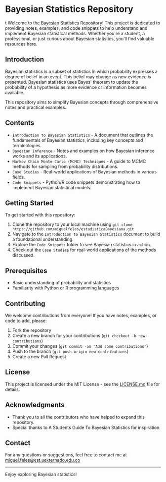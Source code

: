 # Bayesian Statistics Repository


t
Welcome to the Bayesian Statistics Repository! This project is dedicated to providing notes, examples, and code snippets to help understand and implement Bayesian statistical methods. Whether you're a student, a professional, or just curious about Bayesian statistics, you'll find valuable resources here.

## Introduction

Bayesian statistics is a subset of statistics in which probability expresses a degree of belief in an event. This belief may change as new evidence is presented. Bayesian statistics uses Bayes' theorem to update the probability of a hypothesis as more evidence or information becomes available.

This repository aims to simplify Bayesian concepts through comprehensive notes and practical examples.

## Contents

- `Introduction to Bayesian Statistics` - A document that outlines the fundamentals of Bayesian statistics, including key concepts and terminologies.
- `Bayesian Inference` - Notes and examples on how Bayesian inference works and its applications.
- `Markov Chain Monte Carlo (MCMC) Techniques` - A guide to MCMC methods for sampling from probability distributions.
- `Case Studies` - Real-world applications of Bayesian methods in various fields.
- `Code Snippets` - Python/R code snippets demonstrating how to implement Bayesian statistical models.

## Getting Started

To get started with this repository:

1. Clone the repository to your local machine using `git clone https://github.com/miguelfeles/estadisticaBayesiana.git`
2. Navigate to the `Introduction to Bayesian Statistics` document to build a foundational understanding.
3. Explore the `Code Snippets` folder to see Bayesian statistics in action.
4. Check out the `Case Studies` for real-world applications of the methods discussed.

## Prerequisites

- Basic understanding of probability and statistics
- Familiarity with Python or R programming languages

## Contributing

We welcome contributions from everyone! If you have notes, examples, or code to add, please:

1. Fork the repository
2. Create a new branch for your contributions (`git checkout -b new-contributions`)
3. Commit your changes (`git commit -am 'Add some contributions'`)
4. Push to the branch (`git push origin new-contributions`)
5. Create a new Pull Request

## License

This project is licensed under the MIT License - see the [LICENSE.md](LICENSE.md) file for details.

## Acknowledgments

- Thank you to all the contributors who have helped to expand this repository.
- Special thanks to A Students Guide To Bayesian Statistics for inspiration.

## Contact

For any questions or suggestions, feel free to contact me at miguel.feles@est.uexternado.edu.co

---

Enjoy exploring Bayesian statistics!
